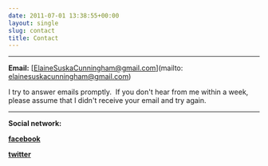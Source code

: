 ```yaml
---
date: 2011-07-01 13:38:55+00:00
layout: single
slug: contact
title: Contact
---
```


* * *

**Email:** [ElaineSuskaCunningham@gmail.com](mailto: elainesuskacunningham@gmail.com)

I try to answer emails promptly.  If you don't hear from me within a week, please assume that I didn't receive your email and try again.

* * *

**Social network:**

**[facebook](http://www.facebook.com/elaine.cunningham)**

**[twitter](http://twitter.com/#!/e_cunningham)** 

